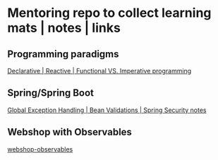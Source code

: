 # Mentoring repo to collect learning mats | notes | links

## Programming paradigms
[Declarative | Reactive | Functional VS. Imperative programming](https://github.com/gyulabodor/mentoring/blob/main/programming-paradigms.md)

## Spring/Spring Boot

[Global Exception Handling | Bean Validations | Spring Security notes](https://github.com/gyulabodor/mentoring/blob/main/spring-exceptions-validation-security.md)

## Webshop with Observables

[webshop-observables]()
